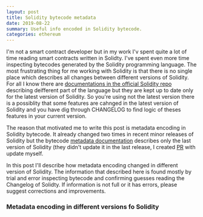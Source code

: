 ```yaml
---
layout: post
title: Solidity bytecode metadata
date: 2019-08-22
summary: Useful info encoded in Solidity bytecode.
categories: ethereum
---
```


I'm not a smart contract developer but in my work I'v spent quite a lot of time reading smart contracts written in Solidty. I've spent even more time inspecting bytecodes generated by the Solidity programming language. The most frustrating thing for me working with Solidity is that there is no single place which describes all changes between different versions of Solidity. For all I know there are [documentations in the official Solidity repo](https://github.com/ethereum/solidity/tree/develop/docs) describing deifferent part of the language but they are kept up to date only for the latest version of Solidity. So you're using not the latest version there is a possiblity that some features are cahnged in the latest version of Solidity and you have dig through CHANGELOG to find logic of theses features in your current version.

The reason that motivated me to write this post is metadata encoding in Solidity bytecode. It already changed two times in recent minor releases of Solidity but the bytecode [metadata documentation](https://github.com/ethereum/solidity/blob/develop/docs/metadata.rst) describes only the last version of Solidity (they didn't update it in the last release, I created [PR](https://github.com/ethereum/solidity/blob/develop/docs/metadata.rst) with update myself.

In this post I'll describe how metadata encoding changed in different version of Solidity. The information that described here is found mostly by trial and error inspecting bytecode and confirming guesses reading the Changelog of Solidty. If information is not full or it has errors, please suggest corrections and improvements.

### Metadata encoding in different versions fo  Solidity

####
####
####
####
